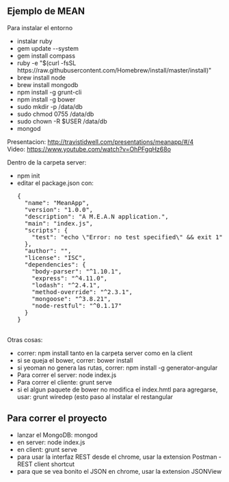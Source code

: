 <h2>Ejemplo de MEAN</h2>
Para instalar el entorno
<ul>
<li>instalar ruby</li>
<li>gem update --system</li>
<li>gem install compass</li>
<li>ruby -e "$(curl -fsSL https://raw.githubusercontent.com/Homebrew/install/master/install)"</li>
<li>brew install node</li>
<li>brew install mongodb</li>
<li>npm install -g grunt-cli</li>
<li>npm install -g bower</li>
<li>sudo mkdir -p /data/db</li>
<li>sudo chmod 0755 /data/db</li>
<li>sudo chown -R $USER /data/db</li>
<li>mongod</li>
</ul>


Presentacion: http://travistidwell.com/presentations/meanapp/#/4
<br>
Video: https://www.youtube.com/watch?v=OhPFgqHz68o
<br>

Dentro de la carpeta server:
<ul>
<li>npm init</li>
<li>editar el package.json con:</li>
<pre>
{
  "name": "MeanApp",
  "version": "1.0.0",
  "description": "A M.E.A.N application.",
  "main": "index.js",
  "scripts": {
    "test": "echo \"Error: no test specified\" && exit 1"
  },
  "author": "",
  "license": "ISC",
  "dependencies": {
    "body-parser": "^1.10.1",
    "express": "^4.11.0",
    "lodash": "^2.4.1",
    "method-override": "^2.3.1",
    "mongoose": "^3.8.21",
    "node-restful": "^0.1.17"
  }
}
</pre>
</ul>

<br>
Otras cosas:
<ul>
<li>correr: npm install tanto en la carpeta server como en la client</li>
<li>si se queja el bower, correr: bower install</li>
<li>si yeoman no genera las rutas, correr: npm install -g generator-angular</li>
<li>Para correr el server: node index.js</li>
<li>Para correr el cliente: grunt serve</li>
<li>si el algun paquete de bower no modifica el index.hmtl para agregarse, usar: grunt wiredep (esto paso al instalar el restangular</li>
</ul>

<h2> Para correr el proyecto </h2>
<ul>
<li>lanzar el MongoDB: mongod</li>
<li>en server: node index.js</li>
<li>en client: grunt serve</li>
<li>para usar la interfaz REST desde el chrome, usar la extension Postman - REST client shortcut</li>
<li>para que se vea bonito el JSON en chrome, usar la extension JSONView</li>
</ul>
